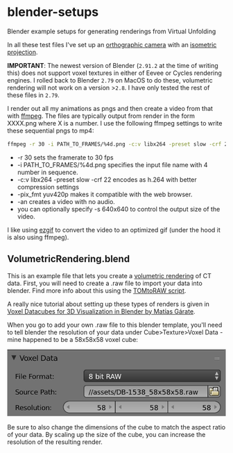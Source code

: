 # blender-setups
Blender example setups for generating renderings from Virtual Unfolding

In all these test files I've set up an [orthographic camera](https://en.wikipedia.org/wiki/Orthographic_projection) with an [isometric projection](https://en.wikipedia.org/wiki/Isometric_projection).

**IMPORTANT**: The newest version of Blender (`2.91.2` at the time of writing this) does not support voxel textures in either of Eevee or Cycles rendering engines.  I rolled back to Blender `2.79` on MacOS to do these, volumetric rendering will not work on a version >`2.8`.  I have only tested the rest of these files in `2.79`.

I render out all my animations as pngs and then create a video from that with [ffmpeg](https://ffmpeg.org/).  The files are typically output from render in the form XXXX.png where X is a number.
I use the following ffmpeg settings to write these sequential pngs to mp4:

```sh
ffmpeg -r 30 -i PATH_TO_FRAMES/%4d.png -c:v libx264 -preset slow -crf 22 -pix_fmt yuv420p -an OUTPUT_DIRECTORY/animation.mp4
```

- -r 30 sets the framerate to 30 fps   
- -i PATH_TO_FRAMES/%4d.png specifies the input file name with 4 number in sequence.  
- -c:v libx264 -preset slow -crf 22 encodes as h.264 with better compression settings
- -pix_fmt yuv420p makes it compatible with the web browser.  
- -an creates a video with no audio.  
- you can optionally specify -s 640x640 to control the output size of the video.

I like using [ezgif](https://ezgif.com/video-to-gif) to convert the video to an optimized gif (under the hood it is also using ffmpeg).

## VolumetricRendering.blend

This is an example file that lets you create a [volumetric rendering](https://docs.blender.org/manual/de/2.79/render/blender_render/materials/special_effects/volume.html) of CT data.  First, you will need to create a .raw file to import your data into blender.  Find more info about this using the [TOMtoRAW script](https://github.com/UnlockingHistory/virtual-unfolding/tree/main/src/visualization#tom_to_raw).

A really nice tutorial about setting up these types of renders is given in [Voxel Datacubes for 3D Visualization in Blender by Matías Gárate](https://iopscience.iop.org/article/10.1088/1538-3873/129/975/058010#paspaa4f5bs4).

When you go to add your own .raw file to this blender template, you'll need to tell blender the resolution of your data under Cube>Texture>Voxel Data - mine happened to be a 58x58x58 voxel cube:

![blender voxel data resolution ui](docs/rawres.png)

Be sure to also change the dimensions of the cube to match the aspect ratio of your data.  By scaling up the size of the cube, you can increase the resolution of the resulting render.


